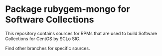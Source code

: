 # Package rubygem-mongo for Software Collections

This repository contains sources for RPMs that are used
to build Software Collections for CentOS by SCLo SIG.

Find other branches for specific sources.
